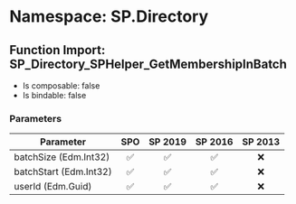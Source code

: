 # Namespace: SP.Directory

## Function Import: SP_Directory_SPHelper_GetMembershipInBatch

- Is composable: false
- Is bindable: false

### Parameters

Parameter | SPO | SP 2019 | SP 2016 | SP 2013
----------|:---:|:-------:|:-------:|:-------:
batchSize (Edm.Int32) | ✅ | ✅ | ✅ | ❌
batchStart (Edm.Int32) | ✅ | ✅ | ✅ | ❌
userId (Edm.Guid) | ✅ | ✅ | ✅ | ❌